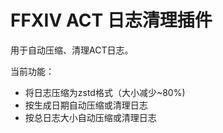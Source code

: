 # FFXIV ACT 日志清理插件

用于自动压缩、清理ACT日志。

当前功能：
- 将日志压缩为zstd格式（大小减少~80%)
- 按生成日期自动压缩或清理日志
- 按总日志大小自动压缩或清理日志

